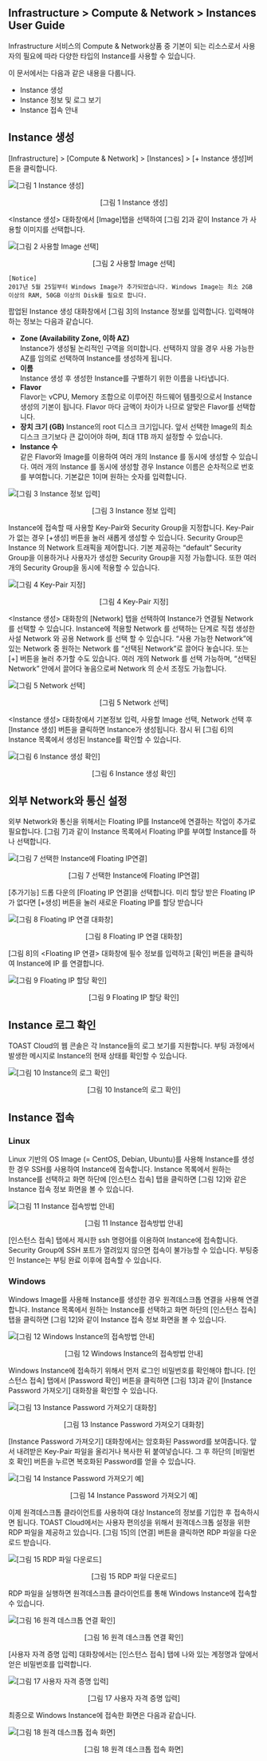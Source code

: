 ## Infrastructure > Compute & Network > Instances User Guide

Infrastructure 서비스의 Compute & Network상품 중 기본이 되는 리소스로서 사용자의 필요에 따라 다양한 타입의 Instance를 사용할 수 있습니다.

이 문서에서는 다음과 같은 내용을 다룹니다.

- Instance 생성
- Instance 정보 및 로그 보기
- Instance 접속 안내

## Instance 생성

[Infrastructure] > [Compute & Network] > [Instances] > [+ Instance 생성]버튼을 클릭합니다.

![[그림 1 Instance 생성]](http://static.toastoven.net/prod_infrastructure/compute/instances/001_170523_800px.png)
<center>[그림 1 Instance 생성]</center>

<Instance 생성> 대화창에서 [Image]탭을 선택하여 [그림 2]과 같이 Instance 가 사용할 이미지를 선택합니다.

![[그림 2 사용할 Image 선택]](http://static.toastoven.net/prod_infrastructure/compute/instances/002_170523_800px.png)
<center>[그림 2 사용할 Image 선택]</center>

```
[Notice]
2017년 5월 25일부터 Windows Image가 추가되었습니다. Windows Image는 최소 2GB 이상의 RAM, 50GB 이상의 Disk를 필요로 합니다.
```

팝업된 Instance 생성 대화창에서 [그림 3]의 Instance 정보를 입력합니다. 입력해야 하는 정보는 다음과 같습니다.

- **Zone (Availability Zone, 이하 AZ)**  
  Instance가 생성될 논리적인 구역을 의미합니다. 선택하지 않을 경우 사용 가능한 AZ를 임의로 선택하여 Instance를 생성하게 됩니다.
- **이름**  
  Instance 생성 후 생성한 Instance를 구별하기 위한 이름을 나타냅니다.
- **Flavor**  
  Flavor는 vCPU, Memory 조합으로 이루어진 하드웨어 템플릿으로서 Instance 생성의 기본이 됩니다. Flavor 마다 금액이 차이가 나므로 알맞은 Flavor를 선택합니다.
- **장치 크기 (GB)**
  Instance의 root 디스크 크기입니다. 앞서 선택한 Image의 최소 디스크 크기보다 큰 값이어야 하며, 최대 1TB 까지 설정할 수 있습니다.
- **Instance 수**  
  같은 Flavor와 Image를 이용하여 여러 개의 Instance 를 동시에 생성할 수 있습니다. 여러 개의 Instance 를 동시에 생성할 경우 Instance 이름은 순차적으로 번호를 부여합니다. 기본값은 1이며 원하는 숫자를 입력합니다.

![[그림 3 Instance 정보 입력]](http://static.toastoven.net/prod_infrastructure/compute/instances/003_170523.png)
<center>[그림 3 Instance 정보 입력]</center>

Instance에 접속할 때 사용할 Key-Pair와 Security Group을 지정합니다. Key-Pair가 없는 경우 [+생성] 버튼을 눌러 새롭게 생성할 수 있습니다. Security Group은 Instance 의 Network 트래픽을 제어합니다. 기본 제공하는 “default” Security Group을 이용하거나 사용자가 생성한 Security Group을 지정 가능합니다. 또한 여러 개의 Security Group을 동시에 적용할 수 있습니다.

![[그림 4 Key-Pair 지정]](http://static.toastoven.net/prod_infrastructure/compute/img_54.jpg)
<center>[그림 4 Key-Pair 지정]</center>

<Instance 생성> 대화창의 [Network] 탭을 선택하여 Instance가 연결될 Network 를 선택할 수 있습니다. Instance에 적용할 Network 를 선택하는 단계로 직접 생성한 사설 Network 와 공용 Network 를 선택 할 수 있습니다. “사용 가능한 Network”에 있는 Network 중 원하는 Network 를 “선택된 Network”로 끌어다 놓습니다. 또는 [+] 버튼을 눌러 추가할 수도 있습니다. 여러 개의 Network 를 선택 가능하며, “선택된 Network” 안에서 끌어다 놓음으로써 Network 의 순서 조정도 가능합니다.

![[그림 5 Network 선택]](http://static.toastoven.net/prod_infrastructure/compute/instances/005_170523.png)
<center>[그림 5 Network 선택]</center>

<Instance 생성> 대화창에서 기본정보 입력, 사용할 Image 선택, Network 선택 후 [Instance 생성] 버튼을 클릭하면 Instance가 생성됩니다. 잠시 뒤 [그림 6]의 Instance 목록에서 생성된 Instance를 확인할 수 있습니다.

![[그림 6 Instance 생성 확인]](http://static.toastoven.net/prod_infrastructure/compute/instances/006_170523_800px.png)
<center>[그림 6 Instance 생성 확인]</center>

## 외부 Network와 통신 설정

외부 Network와 통신을 위해서는 Floating IP를 Instance에 연결하는 작업이 추가로 필요합니다. [그림 7]과 같이 Instance 목록에서 Floating IP를 부여할 Instance를 하나 선택합니다.

![[그림 7 선택한 Instance에 Floating IP연결]](http://static.toastoven.net/prod_infrastructure/compute/instances/007_170523_800px.png)
<center>[그림 7 선택한 Instance에 Floating IP연결]</center>

[추가기능] 드롭 다운의 [Floating IP 연결]을 선택합니다.
미리 할당 받은 Floating IP가 없다면 [+생성] 버튼을 눌러 새로운 Floating IP를 할당 받습니다

![[그림 8 Floating IP 연결 대화창]](http://static.toastoven.net/prod_infrastructure/compute/img_254.png)
<center>[그림 8 Floating IP 연결 대화창]</center>

[그림 8]의 <Floating IP 연결> 대화창에 필수 정보를 입력하고 [확인] 버튼을 클릭하여 Instance에 IP 를 연결합니다.

![[그림 9 Floating IP 할당 확인]](http://static.toastoven.net/prod_infrastructure/compute/instances/009_170523_800px.png)
<center>[그림 9 Floating IP 할당 확인]</center>

## Instance 로그 확인

TOAST Cloud의 웹 콘솔은 각 Instance들의 로그 보기를 지원합니다. 부팅 과정에서 발생한 메시지로 Instance의 현재 상태를 확인할 수 있습니다.

![[그림 10 Instance의 로그 확인]](http://static.toastoven.net/prod_infrastructure/compute/img_257.png)
<center>[그림 10 Instance의 로그 확인]</center>

## Instance 접속

### Linux
Linux 기반의 OS Image (= CentOS, Debian, Ubuntu)를 사용해 Instance를 생성한 경우 SSH를 사용하여 Instance에 접속합니다. Instance 목록에서 원하는 Instance를 선택하고 화면 하단에 [인스턴스 접속] 탭을 클릭하면 [그림 12]와 같은 Instance 접속 정보 화면을 볼 수 있습니다.

![[그림 11 Instance 접속방법 안내]](http://static.toastoven.net/prod_infrastructure/compute/instances/011_170523_800px.png)
<center>[그림 11 Instance 접속방법 안내]</center>

[인스턴스 접속] 탭에서 제시한 ssh 명령어를 이용하여 Instance에 접속합니다. Security Group에 SSH 포트가 열려있지 않으면 접속이 불가능할 수 있습니다. 부팅중인 Instance는 부팅 완료 이후에 접속할 수 있습니다.

### Windows
Windows Image를 사용해 Instance를 생성한 경우 원격데스크톱 연결을 사용해 연결합니다. Instance 목록에서 원하는 Instance를 선택하고 화면 하단의 [인스턴스 접속] 탭을 클릭하면 [그림 12]와 같이 Instance 접속 정보 화면을 볼 수 있습니다.

![[그림 12 Windows Instance의 접속방법 안내]](http://static.toastoven.net/prod_infrastructure/compute/instances/012_170523_800px.png)
<center>[그림 12 Windows Instance의 접속방법 안내]</center>

Windows Instance에 접속하기 위해서 먼저 로그인 비밀번호를 확인해야 합니다. [인스턴스 접속] 탭에서 [Password 확인] 버튼을 클릭하면 [그림 13]과 같이 [Instance Password 가져오기] 대화창을 확인할 수 있습니다.

![[그림 13 Instance Password 가져오기 대화창]](http://static.toastoven.net/prod_infrastructure/compute/instances/013_170523.png)
<center>[그림 13 Instance Password 가져오기 대화창]</center>

[Instance Password 가져오기] 대화창에서는 암호화된 Password를 보여줍니다. 앞서 내려받은 Key-Pair 파일을 올리거나 복사한 뒤 붙여넣습니다. 그 후 하단의 [비밀번호 확인] 버튼을 누르면 복호화된 Password를 얻을 수 있습니다.

![[그림 14 Instance Password 가져오기 예]](http://static.toastoven.net/prod_infrastructure/compute/instances/014_170523.png)
<center>[그림 14 Instance Password 가져오기 예]</center>

이제 원격데스크톱 클라이언트를 사용하여 대상 Instance의 정보를 기입한 후 접속하시면 됩니다. TOAST Cloud에서는 사용자 편의성을 위해서 원격데스크톱 설정을 위한 RDP 파일을 제공하고 있습니다. [그림 15]의 [연결] 버튼을 클릭하면 RDP 파일을 다운로드 받습니다.

![[그림 15 RDP 파일 다운로드]](http://static.toastoven.net/prod_infrastructure/compute/instances/015_170523_800px.png)
<center>[그림 15 RDP 파일 다운로드]</center>

RDP 파일을 실행하면 원격데스크톱 클라이언트를 통해 Windows Instance에 접속할 수 있습니다.

![[그림 16 원격 데스크톱 연결 확인]](http://static.toastoven.net/prod_infrastructure/compute/instances/016_170523.png)
<center>[그림 16 원격 데스크톱 연결 확인]</center>

[사용자 자격 증명 입력] 대화창에서는 [인스턴스 접속] 탭에 나와 있는 계정명과 앞에서 얻은 비밀번호를 입력합니다.

![[그림 17 사용자 자격 증명 입력]](http://static.toastoven.net/prod_infrastructure/compute/instances/017_170523.png)
<center>[그림 17 사용자 자격 증명 입력]</center>

최종으로 Windows Instance에 접속한 화면은 다음과 같습니다.

![[그림 18 원격 데스크톱 접속 화면]](http://static.toastoven.net/prod_infrastructure/compute/instances/018_170523_800px.png)
<center>[그림 18 원격 데스크톱 접속 화면]</center>
